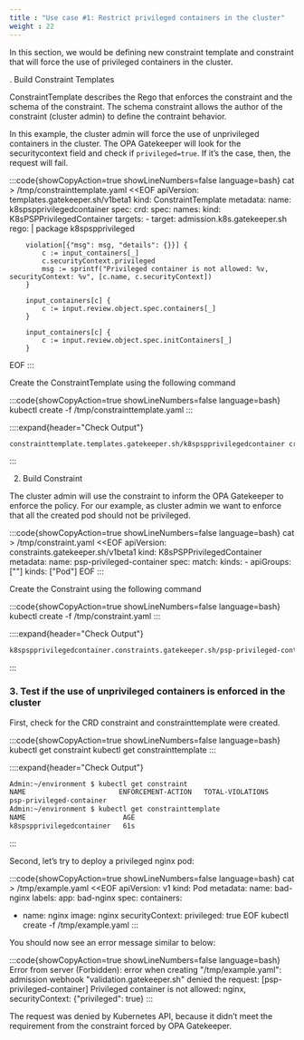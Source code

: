 ```yaml
---
title : "Use case #1: Restrict privileged containers in the cluster"
weight : 22
---
```


In this section, we would be defining new constraint template and constraint that will force the use of privileged containers in the cluster.

. Build Constraint Templates

ConstraintTemplate describes the Rego that enforces the constraint and the schema of the constraint. The schema constraint allows the author of the constraint (cluster admin) to define the contraint behavior.

In this example, the cluster admin will force the use of unprivileged containers in the cluster. The OPA Gatekeeper will look for the securitycontext field and check if `privileged=true`. If it’s the case, then, the request will fail.

:::code{showCopyAction=true showLineNumbers=false language=bash}
cat > /tmp/constrainttemplate.yaml <<EOF
apiVersion: templates.gatekeeper.sh/v1beta1
kind: ConstraintTemplate
metadata:
  name: k8spspprivilegedcontainer
spec:
  crd:
    spec:
      names:
        kind: K8sPSPPrivilegedContainer
  targets:
    - target: admission.k8s.gatekeeper.sh
      rego: |
        package k8spspprivileged

        violation[{"msg": msg, "details": {}}] {
            c := input_containers[_]
            c.securityContext.privileged
            msg := sprintf("Privileged container is not allowed: %v, securityContext: %v", [c.name, c.securityContext])
        }

        input_containers[c] {
            c := input.review.object.spec.containers[_]
        }

        input_containers[c] {
            c := input.review.object.spec.initContainers[_]
        }
EOF
:::


Create the ConstraintTemplate using the following command

:::code{showCopyAction=true showLineNumbers=false language=bash}
kubectl create -f /tmp/constrainttemplate.yaml
:::

::::expand{header="Check Output"}
```bash
constrainttemplate.templates.gatekeeper.sh/k8spspprivilegedcontainer created
```
:::

2. Build Constraint

The cluster admin will use the constraint to inform the OPA Gatekeeper to enforce the policy. For our example, as cluster admin we want to enforce that all the created pod should not be privileged.

:::code{showCopyAction=true showLineNumbers=false language=bash}
cat > /tmp/constraint.yaml <<EOF
apiVersion: constraints.gatekeeper.sh/v1beta1
kind: K8sPSPPrivilegedContainer
metadata:
  name: psp-privileged-container
spec:
  match:
    kinds:
      - apiGroups: [""]
        kinds: ["Pod"]
EOF
:::

Create the Constraint using the following command

:::code{showCopyAction=true showLineNumbers=false language=bash}
kubectl create -f /tmp/constraint.yaml
:::

::::expand{header="Check Output"}
```bash
k8spspprivilegedcontainer.constraints.gatekeeper.sh/psp-privileged-container created
```
:::

### 3. Test if the use of unprivileged containers is enforced in the cluster

First, check for the CRD constraint and constrainttemplate were created.

:::code{showCopyAction=true showLineNumbers=false language=bash}
kubectl get constraint
kubectl get constrainttemplate
:::

::::expand{header="Check Output"}
```bash
Admin:~/environment $ kubectl get constraint
NAME                       ENFORCEMENT-ACTION   TOTAL-VIOLATIONS
psp-privileged-container
Admin:~/environment $ kubectl get constrainttemplate
NAME                        AGE
k8spspprivilegedcontainer   61s
```
:::

Second, let’s try to deploy a privileged nginx pod:

:::code{showCopyAction=true showLineNumbers=false language=bash}
cat > /tmp/example.yaml <<EOF
apiVersion: v1
kind: Pod
metadata:
  name: bad-nginx
  labels:
    app: bad-nginx
spec:
  containers:
  - name: nginx
    image: nginx
    securityContext:
      privileged: true
EOF
kubectl create -f /tmp/example.yaml
:::

You should now see an error message similar to below:

:::code{showCopyAction=true showLineNumbers=false language=bash}
Error from server (Forbidden): error when creating "/tmp/example.yaml": admission webhook "validation.gatekeeper.sh" denied the request: [psp-privileged-container] Privileged container is not allowed: nginx, securityContext: {"privileged": true}
:::

The request was denied by Kubernetes API, because it didn’t meet the requirement from the constraint forced by OPA Gatekeeper.

